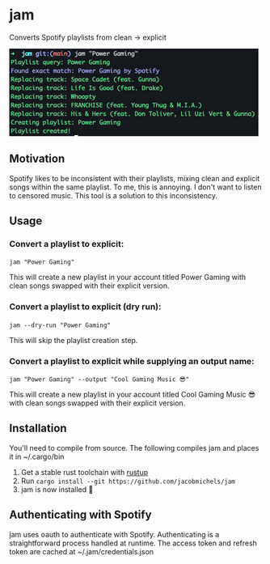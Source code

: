 # jam
Converts Spotify playlists from clean -> explicit

![example output](/images/output.png)

## Motivation

Spotify likes to be inconsistent with their playlists, mixing clean and explicit songs within the same playlist. To me, this is annoying. I don't want to listen to censored music. This tool is a solution to this inconsistency.

## Usage

### Convert a playlist to explicit:
`jam "Power Gaming"`

This will create a new playlist in your account titled Power Gaming with clean songs swapped with their explicit version.

### Convert a playlist to explicit (dry run):
`jam --dry-run "Power Gaming"`

This will skip the playlist creation step.

### Convert a playlist to explicit while supplying an output name:
`jam "Power Gaming" --output "Cool Gaming Music 😎"`

This will create a new playlist in your account titled Cool Gaming Music 😎 with clean songs swapped with their explicit version.

## Installation

You'll need to compile from source. The following compiles jam and places it in ~/.cargo/bin
1. Get a stable rust toolchain with [rustup](https://rustup.rs/)
2. Run `cargo install --git https://github.com/jacobmichels/jam`
3. jam is now installed 🎉

## Authenticating with Spotify
jam uses oauth to authenticate with Spotify. Authenticating is a straightforward process handled at runtime. The access token and refresh token are cached at ~/.jam/credentials.json
